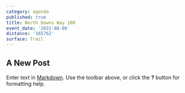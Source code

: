```yaml
---
category: agenda
published: true
title: North Downs Way 100
event_date: '2022-08-06'
distance: '165762'
surface: Trail
---
```

## A New Post

Enter text in [Markdown](http://daringfireball.net/projects/markdown/). Use the toolbar above, or click the **?** button for formatting help.
